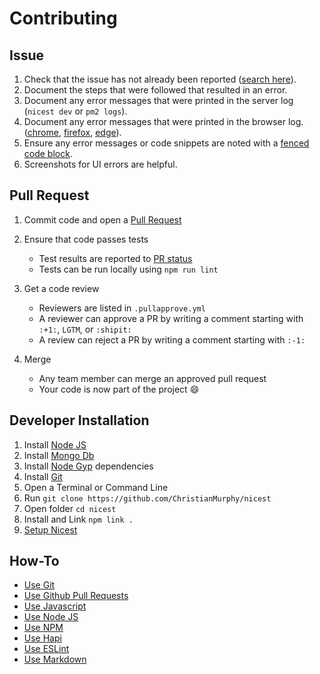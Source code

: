 # Contributing

## Issue

1. Check that the issue has not already been reported ([search here](https://github.com/ChristianMurphy/nicest/issues)).
2. Document the steps that were followed that resulted in an error.
3. Document any error messages that were printed in the server log (`nicest dev` or `pm2 logs`).
4. Document any error messages that were printed in the browser log. ([chrome](https://developers.google.com/web/tools/chrome-devtools/debug/console/console-ui), [firefox](https://www.mozilla.org/en-US/firefox/developer/), [edge](https://dev.windows.com/en-us/microsoft-edge/platform/documentation/f12-devtools-guide/console/)).
5. Ensure any error messages or code snippets are noted with a [fenced code block](https://help.github.com/articles/github-flavored-markdown/#fenced-code-blocks).
6. Screenshots for UI errors are helpful.

## Pull Request

1. Commit code and open a [Pull Request](https://help.github.com/articles/using-pull-requests/)

2. Ensure that code passes tests

   * Test results are reported to [PR status](https://github.com/blog/1935-see-results-from-all-pull-request-status-checks)
   * Tests can be run locally using `npm run lint`

3. Get a code review

   * Reviewers are listed in `.pullapprove.yml`
   * A reviewer can approve a PR by writing a comment starting with `:+1:`, `LGTM`, or `:shipit:`
   * A review can reject a PR by writing a comment starting with `:-1:`

4. Merge

   * Any team member can merge an approved pull request
   * Your code is now part of the project :smile:

## Developer Installation

1. Install [Node JS](https://nodejs.org/)
2. Install [Mongo Db](https://www.mongodb.org/)
3. Install [Node Gyp](https://github.com/nodejs/node-gyp#installation) dependencies
4. Install [Git](https://git-scm.com/)
5. Open a Terminal or Command Line
6. Run `git clone https://github.com/ChristianMurphy/nicest`
7. Open folder `cd nicest`
8. Install and Link `npm link .`
9. [Setup Nicest](README.md#setup)

## How-To

* [Use Git](https://git-scm.com/doc)
* [Use Github Pull Requests](https://help.github.com/articles/using-pull-requests/)
* [Use Javascript](http://www.w3schools.com/js/)
* [Use Node JS](https://nodejs.org/api/documentation.html)
* [Use NPM](https://docs.npmjs.com/)
* [Use Hapi](http://hapijs.com/tutorials)
* [Use ESLint](http://eslint.org)
* [Use Markdown](https://help.github.com/articles/markdown-basics/)
